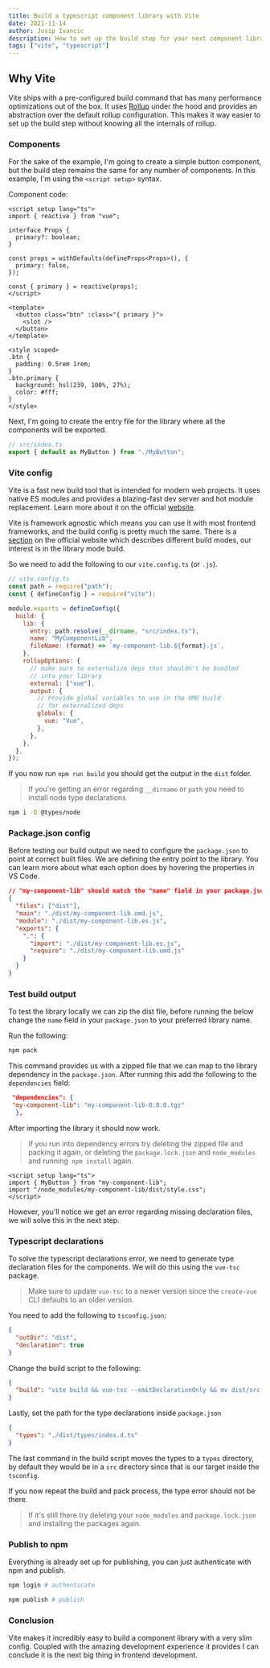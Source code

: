 ```yaml
---
title: Build a typescript component library with Vite
date: 2021-11-14
author: Josip Ivancic
description: How to set up the build step for your next component library
tags: ["vite", "typescript"]
---
```


<script setup>
import PostMeta from '@/components/PostMeta.vue'
</script>

<PostMeta repo="https://github.com/josip2312/typescript-lib-vite"/>

## Why Vite

Vite ships with a pre-configured build command that has many performance optimizations out of the box. It uses [Rollup](https://rollupjs.org/guide/en/) under the hood and provides an abstraction over the default rollup configuration. This makes it way easier to set up the build step without knowing all the internals of rollup.

### Components

For the sake of the example, I'm going to create a simple button component, but the build step remains the same for any number of components. In this example, I'm using the `<script setup>` syntax.

Component code:

```vue
<script setup lang="ts">
import { reactive } from "vue";

interface Props {
  primary?: boolean;
}

const props = withDefaults(defineProps<Props>(), {
  primary: false,
});

const { primary } = reactive(props);
</script>

<template>
  <button class="btn" :class="{ primary }">
    <slot />
  </button>
</template>

<style scoped>
.btn {
  padding: 0.5rem 1rem;
}
.btn.primary {
  background: hsl(239, 100%, 27%);
  color: #fff;
}
</style>
```

Next, I'm going to create the entry file for the library where all the components will be exported.

```ts
// src/index.ts
export { default as MyButton } from "./MyButton";
```

### Vite config

Vite is a fast new build tool that is intended for modern web projects. It uses native ES modules and provides a blazing-fast dev server and hot module replacement. Learn more about it on the official [website](https://vitejs.dev/guide/).

Vite is framework agnostic which means you can use it with most frontend frameworks, and the build config is pretty much the same. There is a [section](https://vitejs.dev/guide/build.html#library-mode) on the official website which describes different build modes, our interest is in the library mode build.

So we need to add the following to our `vite.config.ts` (or `.js`).

```js
// vite.config.ts
const path = require("path");
const { defineConfig } = require("vite");

module.exports = defineConfig({
  build: {
    lib: {
      entry: path.resolve(__dirname, "src/index.ts"),
      name: "MyComponentLib",
      fileName: (format) => `my-component-lib.${format}.js`,
    },
    rollupOptions: {
      // make sure to externalize deps that shouldn't be bundled
      // into your library
      external: ["vue"],
      output: {
        // Provide global variables to use in the UMD build
        // for externalized deps
        globals: {
          vue: "Vue",
        },
      },
    },
  },
});
```

If you now run `npm run build` you should get the output in the `dist` folder.

> If you're getting an error regarding `__dirname` or `path` you need to install node type declarations

```bash
npm i -D @types/node
```

### Package.json config

Before testing our build output we need to configure the `package.json` to point at correct built files. We are defining the entry point to the library.
You can learn more about what each option does by hovering the properties in VS Code.

```json
// "my-component-lib" should match the "name" field in your package.json
{
  "files": ["dist"],
  "main": "./dist/my-component-lib.umd.js",
  "module": "./dist/my-component-lib.es.js",
  "exports": {
    ".": {
      "import": "./dist/my-component-lib.es.js",
      "require": "./dist/my-component-lib.umd.js"
    }
  }
}
```

### Test build output

To test the library locally we can zip the dist file, before running the below change the `name` field in your `package.json` to your preferred library name.

Run the following:

```bash
npm pack
```

This command provides us with a zipped file that we can map to the library dependency in the `package.json`. After running this add the following to the `dependencies` field:

```json
 "dependencies": {
 "my-component-lib": "my-component-lib-0.0.0.tgz"
  },
```

After importing the library it should now work.

> If you run into dependency errors try deleting the zipped file and packing it again, or deleting the `package.lock.json` and `node_modules` and running` npm install` again.

```vue
<script setup lang="ts">
import { MyButton } from "my-component-lib";
import "/node_modules/my-component-lib/dist/style.css";
</script>
```

However, you'll notice we get an error regarding missing declaration files, we will solve this in the next step.

### Typescript declarations

To solve the typescript declarations error, we need to generate type declaration files for the components. We will do this using the `vue-tsc` package.

> Make sure to update `vue-tsc` to a newer version since the `create-vue` CLI defaults to an older version.

You need to add the following to `tsconfig.json`:

```json
{
  "outDir": "dist",
  "declaration": true
}
```

Change the build script to the following:

```json
{
  "build": "vite build && vue-tsc --emitDeclarationOnly && mv dist/src dist/types"
}
```

Lastly, set the path for the type declarations inside `package.json`

```json
{
  "types": "./dist/types/index.d.ts"
}
```

The last command in the build script moves the types to a `types` directory, by default they would be in a `src` directory since that is our target inside the `tsconfig`.

If you now repeat the build and pack process, the type error should not be there.

> If it's still there try deleting your `node_modules` and `package.lock.json` and installing the packages again.

### Publish to npm

Everything is already set up for publishing, you can just authenticate with npm and publish.

```bash
npm login # authenticate

npm publish # publish
```

### Conclusion

Vite makes it incredibly easy to build a component library with a very slim config. Coupled with the amazing development experience it provides I can conclude it is the next big thing in frontend development.
